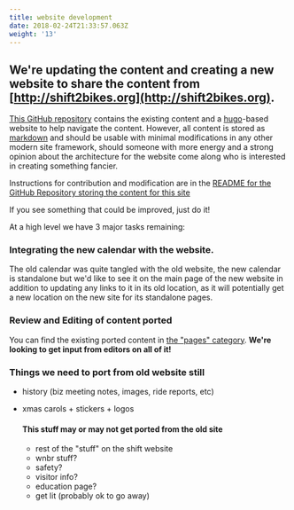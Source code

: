 ```yaml
---
title: website development
date: 2018-02-24T21:33:57.063Z
weight: '13'
---
```

## We're updating the content and creating a new website to share the content from [http://shift2bikes.org](http://shift2bikes.org).


[This GitHub repository](https://github.com/Shift2Bikes/shift-docs) contains the existing content and a [hugo](https://gohugo.io)-based website to help navigate the content.  However, all content is stored as [markdown](https://daringfireball.net/projects/markdown/) and should be usable with minimal modifications in any other modern site framework, should someone with more energy and a strong opinion about the architecture for the website come along who is interested in creating something fancier.

Instructions for contribution and modification are in the [README for the GitHub Repository storing the content for this site](https://github.com/Shift2Bikes/shift-docs#overview)

If you see something that could be improved, just do it!

At a high level we have 3 major tasks remaining:

### Integrating the new calendar with the website.

The old calendar was quite tangled with the old website, the new calendar is standalone but we'd like to see it on the main page of the new website in addition to updating any links to it in its old location, as it will potentially get a new location on the new site for its standalone pages.

### Review and Editing of content ported 
You can find the existing ported content in [the "pages" category](/pages). 
**We're looking to get input from editors on all of it!**

### Things we need to port from old website still
* history (biz meeting notes, images, ride reports, etc)
* xmas carols + stickers + logos

   #### This stuff may or may not get ported from the old site

   * rest of the "stuff" on the shift website
   * wnbr stuff?
   * safety?
   * visitor info?
   * education page?
   * get lit (probably ok to go away)

